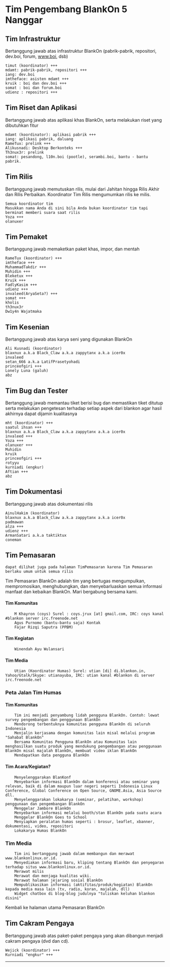 # Tim Pengembang BlankOn 5 Nanggar

## Tim Infrastruktur

Bertanggung jawab atas infrastruktur BlankOn (pabrik-pabrik, repositori, dev.boi, forum, www.boi, dsb)

    timut (koordinator) +++
    mdamt: pabrik-pabrik, repositori +++
    iang: dev.boi
    imtheface: asisten mdamt +++
    kruik : boi dan dev.boi +++
    somat : boi dan forum.boi
    udienz : repositori +++ 

## Tim Riset dan Aplikasi

Bertanggung jawab atas aplikasi khas BlankOn, serta melakukan riset yang dibutuhkan fitur

    mdamt (koordinator): aplikasi pabrik +++
    iang: aplikasi pabrik, daluang
    RameTux: prelink +++
    Alikusnadi: Desktop Berkonteks +++
    Th3nux3r: prelink
    somat: pesandong, l10n.boi (pootle), serambi.boi, bantu - bantu pabrik. 

## Tim Rilis

Bertanggung jawab memutuskan rilis, mulai dari Jahitan hingga Rilis Akhir dan Rilis Perbaikan. Koordinator Tim Rilis mengumumkan rilis ke milis.

    Semua koordinator tim
    Masukkan nama Anda di sini bila Anda bukan koordinator tim tapi berminat memberi suara saat rilis
    Yoza +++
    olanuxer 

## Tim Pemaket

Bertanggung jawab memaketkan paket khas, impor, dan mentah

    RameTux (koordinator) +++
    imtheface +++
    MuhammadTakdir +++
    Muhidin +++
    Bleketux +++
    Kruik +++
    FadlyKasim +++
    udienz +++
    invaleed(AryaSeta?) +++
    somat +++
    kholis
    th3nux3r
    Dw1y4n Wajatmaka 

## Tim Kesenian

Bertanggung jawab atas karya seni yang digunakan BlankOn

    Ali Kusnadi (koordinator)
    blaxnux a.k.a Black_Claw a.k.a zappytanx a.k.a icer0x
    invaleed
    setan_666 a.k.a LatifPrasetyohadi
    princeofgiri +++
    Lonely Luna (galuh)
    abz 

## Tim Bug dan Tester

Bertanggung jawab memantau tiket berisi bug dan memastikan tiket ditutup serta melakukan pengetesan terhadap setiap aspek dari blankon agar hasil akhirnya dapat dijamin kualitasnya

    mht (koordinator) +++
    saatul ihsan +++
    blaxnux a.k.a Black_Claw a.k.a zappytanx a.k.a icer0x
    invaleed +++
    Yoza +++
    olanuxer +++
    Muhidin
    kruik
    princeofgiri +++
    rotyyu
    kurniadi (engkur)
    Aftian +++
    abz 

## Tim Dokumentasi

Bertanggung jawab atas dokumentasi rilis

    AinulHakim (koordinator)
    blaxnux a.k.a Black_Claw a.k.a zappytanx a.k.a icer0x
    padmawan
    alza +++
    udienz +++
    ArmanSatari a.k.a taktiktux
    coneman 

## Tim Pemasaran

    dapat dilihat juga pada halaman TimPemasaran karena Tim Pemasaran berlaku umum untuk semua rilis
 Tim Pemasaran BlankOn adalah tim yang bertugas mengumpulkan, mempromosikan, menghubungkan, dan menyebarluaskan semua informasi manfaat dan kebaikan BlankOn. Mari bergabung bersama kami.

####    Tim Komunitas
        M Khayron (coys) Surel : coys.jrux [at] gmail.com, IRC: coys kanal #blankon server irc.freenode.net
        Agus Purnomo (bantu-bantu saja) ​Kontak
        Fajar Rizqi Saputra (PPBM) 

####    Tim Kegiatan
        Winendah Ayu Wulansari 

####    Tim Media
        Utian (Koordinator Humas) Surel: utian [di] di.blankon.in, Yahoo/Gtalk/Skype: utianayuba, IRC: utian kanal #blankon di server irc.freenode.net 

### Peta Jalan Tim Humas

  ####    Tim Komunitas
        Tim ini menjadi penyambung lidah pengguna BlankOn. Contoh: lewat survey pengembangan dan penggunaan BlankOn
        Mendorong terbentuknya komunitas pengguna BlankOn di seluruh Indonesia
        Menjalin kerjasama dengan komunitas lain misal melalui program "Sahabat BlankOn"
        Bersama Komunitas Pengguna BlankOn atau Komunitas lain menghasilkan suatu produk yang mendukung pengembangan atau penggunaan BlankOn misal majalah BlankOn, membuat video iklan BlankOn
        Mendapatkan data pengguna BlankOn 

 
  ####   Tim Acara/Kegiatan?
        Menyelenggarakan BlanKonf
        Menyebarkan informasi BlankOn dalam konferensi atau seminar yang relevan, baik di dalam maupun luar negeri seperti Indonesia Linux Conference, Global Conference on Open Source, GNOME.Asia, Asia Source dll.
        Menyelenggarakan lokakarya (seminar, pelatihan, workshop) penggunaan dan pengembangan BlankOn
        Menggelar Jambore BlankOn
        Menyebarkan informasi melalui booth/stan BlankOn pada suatu acara
        Menggelar BlankOn Goes to School
        Menyiapkan peralatan humas seperti : brosur, leaflet, xbanner, dokumentasi, video, repositori
        Lokakarya Humas BlankOn 

  ###  Tim Media
        Tim ini bertanggung jawab dalam membangun dan merawat www.blankonlinux.or.id.
        Menyediakan informasi baru, kliping tentang BlankOn dan penyegaran terhadap situs www.blankonlinux.or.id.
        Merawat milis
        Merawat dan menjaga kualitas wiki.
        Merawat halaman jejaring sosial BlankOn
        Mempublikasikan informasi (aktifitas/produk/kegiatan) BlankOn kepada media masa lain (tv, radio, koran, majalah, dll)
        Widget chatbox di blog-blog judulnya "tuliskan keluhan blankon disini" 


  Kembali ke halaman utama ​Pemasaran BlankOn

## Tim Cakram Pengaya

Bertanggung jawab atas paket-paket pengaya yang akan dibangun menjadi cakram pengaya (dvd dan cd).

    Wejick (koordinator) +++
    Kurniadi "engkur" +++ 
    
    


---
 



